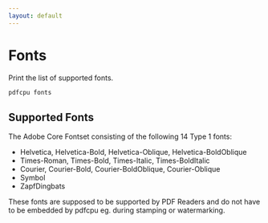 ```yaml
---
layout: default
---
```


# Fonts

Print the list of supported fonts.

```sh
pdfcpu fonts
```

## Supported Fonts

The Adobe Core Fontset consisting of the following 14 Type 1 fonts:

* Helvetica, Helvetica-Bold, Helvetica-Oblique, Helvetica-BoldOblique
* Times-Roman, Times-Bold, Times-Italic, Times-BoldItalic
* Courier, Courier-Bold, Courier-BoldOblique, Courier-Oblique
* Symbol
* ZapfDingbats

These fonts are supposed to be supported by PDF Readers and do not have to be embedded
by pdfcpu eg. during stamping or watermarking.
